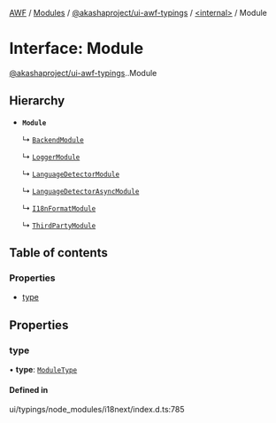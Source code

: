 [AWF](../README.md) / [Modules](../modules.md) / [@akashaproject/ui-awf-typings](../modules/akashaproject_ui_awf_typings.md) / [<internal\>](../modules/akashaproject_ui_awf_typings._internal_.md) / Module

# Interface: Module

[@akashaproject/ui-awf-typings](../modules/akashaproject_ui_awf_typings.md).[<internal>](../modules/akashaproject_ui_awf_typings._internal_.md).Module

## Hierarchy

- **`Module`**

  ↳ [`BackendModule`](akashaproject_ui_awf_typings._internal_.BackendModule.md)

  ↳ [`LoggerModule`](akashaproject_ui_awf_typings._internal_.LoggerModule.md)

  ↳ [`LanguageDetectorModule`](akashaproject_ui_awf_typings._internal_.LanguageDetectorModule.md)

  ↳ [`LanguageDetectorAsyncModule`](akashaproject_ui_awf_typings._internal_.LanguageDetectorAsyncModule.md)

  ↳ [`I18nFormatModule`](akashaproject_ui_awf_typings._internal_.I18nFormatModule.md)

  ↳ [`ThirdPartyModule`](akashaproject_ui_awf_typings._internal_.ThirdPartyModule.md)

## Table of contents

### Properties

- [type](akashaproject_ui_awf_typings._internal_.Module.md#type)

## Properties

### type

• **type**: [`ModuleType`](../modules/akashaproject_ui_awf_typings._internal_.md#moduletype)

#### Defined in

ui/typings/node_modules/i18next/index.d.ts:785
